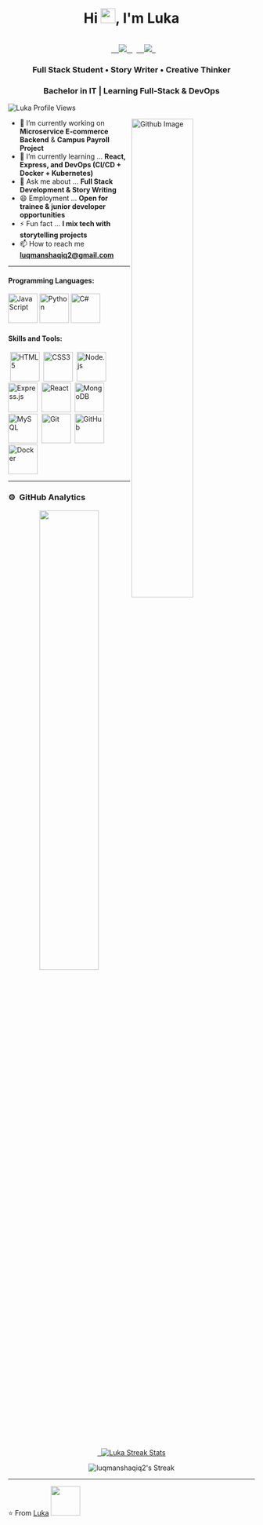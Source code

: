 <h1 align="center">Hi <img src="https://raw.githubusercontent.com/iampavangandhi/iampavangandhi/master/gifs/Hi.gif" width="30px">, I'm Luka</h1>

<p align="center"><br/>
  <a href="https://www.linkedin.com/in/">
    <img src="https://img.shields.io/badge/linkedin-luka-blue">
  </a>
  <a href="mailto:luqmanshaqiq2@gmail.com">
    <img src="https://img.shields.io/badge/email-luqmanshaqiq2%40gmail.com-red">
  </a>
</p>

<h3 align="center">Full Stack Student • Story Writer • Creative Thinker</h3>
<h3 align="center">Bachelor in IT | Learning Full-Stack & DevOps</h3>
<p align="left"> <img src="https://komarev.com/ghpvc/?username=Luka&label=Profile%20Views&color=blue&style=flat" alt="Luka Profile Views"/> </p>

<img width="50%" align="right" alt="Github Image" src="https://raw.githubusercontent.com/onimur/.github/master/.resources/git-header.svg" />

- 🔭 I’m currently working on **Microservice E-commerce Backend** & **Campus Payroll Project**
- 🌱 I’m currently learning ... **React, Express, and DevOps (CI/CD + Docker + Kubernetes)**
- 💬 Ask me about ... **Full Stack Development & Story Writing**
- 😄 Employment ... **Open for trainee & junior developer opportunities**
- ⚡ Fun fact ... **I mix tech with storytelling projects**
- 📫 How to reach me **luqmanshaqiq2@gmail.com**

---

<h4>Programming Languages: </h4>
<p align="left">
  <img src="https://img.icons8.com/color/48/000000/javascript--v1.png" alt="JavaScript" width="60" height="60"/>
  <img src="https://img.icons8.com/color/48/000000/python.png" alt="Python" width="60" height="60"/>
  <img src="https://img.icons8.com/color/48/000000/c-sharp-logo.png" alt="C#" width="60" height="60"/>
</p>


<h4>Skills and Tools: </h4>
<p align="left">
 <img src="https://img.icons8.com/color/48/000000/html-5--v1.png" alt="HTML5" width="60" height="60"/>
 <img src="https://img.icons8.com/color/48/000000/css3.png" alt="CSS3" width="60" height="60"/>
 <img src="https://img.icons8.com/color/48/000000/nodejs.png" alt="Node.js" width="60" height="60"/>
 <img src="https://img.icons8.com/color/48/000000/express-js.png" alt="Express.js" width="60" height="60"/>
 <img src="https://img.icons8.com/color/48/000000/react-native.png" alt="React" width="60" height="60"/>
 <img src="https://img.icons8.com/color/48/000000/mongodb.png" alt="MongoDB" width="60" height="60"/>
 <img src="https://img.icons8.com/color/48/000000/mysql-logo.png" alt="MySQL" width="60" height="60"/>
 <img src="https://img.icons8.com/color/48/000000/git.png" alt="Git" width="60" height="60"/>
 <img src="https://img.icons8.com/color/48/000000/github.png" alt="GitHub" width="60" height="60"/>
 <img src="https://img.icons8.com/color/48/000000/docker.png" alt="Docker" width="60" height="60"/>
</p>

---

### ⚙️ &nbsp;GitHub Analytics

<p align="center">
<a href="https://github.com/Luka">
  <img width="49%" src="https://github-readme-stats.vercel.app/api/top-langs?username=Luka&layout=compact&hide=html&langs_count=5&theme=algolia&hide_border=true"/>&nbsp;
  <img src="https://github-readme-streak-stats.herokuapp.com/?user=Luka&theme=algolia&hide_border=true" alt="Luka Streak Stats" />
</a>
</p>

<p align="center">
  <img src="https://github-readme-streak-stats.herokuapp.com/?user=luqmanshaqiq2&theme=vue-dark&hide_border=true" alt="luqmanshaqiq2's Streak" />
</p>

---

⭐️ From [Luka](https://github.com/Luka) <img src="https://media.giphy.com/media/LnQjpWaON8nhr21vNW/giphy.gif" width="60">
